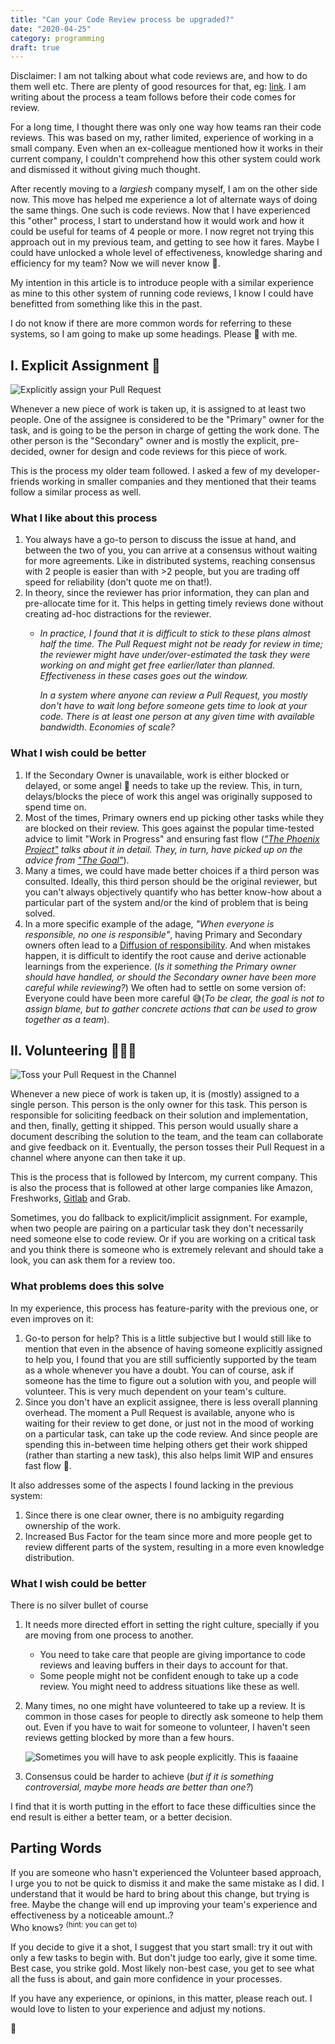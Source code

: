 ```yaml
---
title: "Can your Code Review process be upgraded?"
date: "2020-04-25"
category: programming
draft: true
---
```


Disclaimer: I am not talking about what code reviews are, and how to do them well etc. There are plenty of good resources for that, eg: [link][1]. I am writing about the process a team follows before their code comes for review.

For a long time, I thought there was only one way how teams ran their code reviews. This was based on my, rather limited, experience of working in a small company. Even when an ex-colleague mentioned how it works in their current company, I couldn't comprehend how this other system could work and dismissed it without giving much thought.

After recently moving to a _largiesh_ company myself, I am on the other side now. This move has helped me experience a lot of alternate ways of doing the same things. One such is code reviews. Now that I have experienced this "other" process, I start to understand how it would work and how it could be useful for teams of 4 people or more. I now regret not trying this approach out in my previous team, and getting to see how it fares. Maybe I could have unlocked a whole level of effectiveness, knowledge sharing and efficiency for my team? Now we will never know 😬.

My intention in this article is to introduce people with a similar experience as mine to this other system of running code reviews, I know I could have benefitted from something like this in the past.

I do not know if there are more common words for referring to these systems, so I am going to make up some headings. Please 🐻 with me.


## I. Explicit Assignment 🤝

![Explicitly assign your Pull Request](./images/explicit-assignment.png)

Whenever a new piece of work is taken up, it is assigned to at least two people. One of the assignee is considered to be the "Primary" owner for the task, and is going to be the person in charge of getting the work done. The other person is the "Secondary" owner and is mostly the explicit, pre-decided, owner for design and code reviews for this piece of work.

This is the process my older team followed. I asked a few of my developer-friends working in smaller companies and they mentioned that their teams follow a similar process as well.

### What I like about this process
1. You always have a go-to person to discuss the issue at hand, and between the two of you, you can arrive at a consensus without waiting for more agreements. Like in distributed systems, reaching consensus with 2 people is easier than with >2 people, but you are trading off speed for reliability (don't quote me on that!).
2. In theory, since the reviewer has prior information, they can plan and pre-allocate time for it. This helps in getting timely reviews done without creating ad-hoc distractions for the reviewer.
    -  _In practice, I found that it is difficult to stick to these plans almost half the time. The Pull Request might not be ready for review in time; the reviewer might have under/over-estimated the task they were working on and might get free earlier/later than planned. Effectiveness in these cases goes out the window._

        _In a system where anyone can review a Pull Request, you mostly don't have to wait long before someone gets time to look at your code. There is at least one person at any given time with available bandwidth. Economies of scale?_

### What I wish could be better
1. If the Secondary Owner is unavailable, work is either blocked or delayed, or some angel 👼 needs to take up the review. This, in turn, delays/blocks the piece of work this angel was originally supposed to spend time on.
2. Most of the times, Primary owners end up picking other tasks while they are blocked on their review. This goes against the popular time-tested advice to limit "Work in Progress" and ensuring fast flow (_["The Phoenix Project"][3] talks about it in detail. They, in turn, have picked up on the advice from ["The Goal"][4]_).
3. Many a times, we could have made better choices if a third person was consulted. Ideally, this third person should be the original reviewer, but you can't always objectively quantify who has better know-how about a particular part of the system and/or the kind of problem that is being solved.
4. In a more specific example of the adage, _"When everyone is responsible, no one is responsible"_, having Primary and Secondary owners often lead to a [Diffusion of responsibility][5]. And when mistakes happen, it is difficult to identify the root cause and derive actionable learnings from the experience. (_Is it something the Primary owner should have handled, or should the Secondary owner have been more careful while reviewing?_) We often had to settle on some version of: Everyone could have been more careful 😅(_To be clear, the goal is not to assign blame, but to gather concrete actions that can be used to grow together as a team_).


## II. Volunteering 🙋🏼‍♀️

![Toss your Pull Request in the Channel](./images/toss-in-the-channel.png)

Whenever a new piece of work is taken up, it is (mostly) assigned to a single person. This person is the only owner for this task. This person is responsible for soliciting feedback on their solution and implementation, and then, finally, getting it shipped. This person would usually share a document describing the solution to the team, and the team can collaborate and give feedback on it. Eventually, the person tosses their Pull Request in a channel where anyone can then take it up.

This is the process that is followed by Intercom, my current company. This is also the process that is followed at other large companies like Amazon, Freshworks, [Gitlab][2] and Grab.

Sometimes, you do fallback to explicit/implicit assignment. For example, when two people are pairing on a particular task they don't necessarily need someone else to code review. Or if you are working on a critical task and you think there is someone who is extremely relevant and should take a look, you can ask them for a review too.

### What problems does this solve
In my experience, this process has feature-parity with the previous one, or even improves on it:
1. Go-to person for help? This is a little subjective but I would still like to mention that even in the absence of having someone explicitly assigned to help you, I found that you are still sufficiently supported by the team as a whole whenever you have a doubt. You can of course, ask if someone has the time to figure out a solution with you, and people will volunteer. This is very much dependent on your team's culture.
2. Since you don't have an explicit assignee, there is less overall planning overhead. The moment a Pull Request is available, anyone who is waiting for their review to get done, or just not in the mood of working on a particular task, can take up the code review. And since people are spending this in-between time helping others get their work shipped (rather than starting a new task), this also helps limit WIP and ensures fast flow 💅.


It also addresses some of the aspects I found lacking in the previous system:
1. Since there is one clear owner, there is no ambiguity regarding ownership of the work.
2. Increased Bus Factor for the team since more and more people get to review different parts of the system, resulting in a more even knowledge distribution.


### What I wish could be better
There is no silver bullet of course

1. It needs more directed effort in setting the right culture, specially if you are moving from one process to another.
    - You need to take care that people are giving importance to code reviews and leaving buffers in their days to account for that.
    - Some people might not be confident enough to take up a code review. You might need to address situations like these as well.
2. Many times, no one might have volunteered to take up a review. It is common in those cases for people to directly ask someone to help them out. Even if you have to wait for someone to volunteer, I haven't seen reviews getting blocked by more than a few hours.

    ![Sometimes you will have to ask people explicitly. This is faaaine](./images/code-review-please.png)

2. Consensus could be harder to achieve (_but if it is something controversial, maybe more heads are better than one?_)

I find that it is worth putting in the effort to face these difficulties since the end result is either a better team, or a better decision.


## Parting Words

If you are someone who hasn't experienced the Volunteer based approach, I urge you to not be quick to dismiss it and make the same mistake as I did. I understand that it would be hard to bring about this change, but trying is free. Maybe the change will end up improving your team's experience and effectiveness by a noticeable amount..?<br>
Who knows? <sup>(hint: you can get to)</sup>

If you decide to give it a shot, I suggest that you start small: try it out with only a few tasks to begin with. But don't judge too early, give it some time. Best case, you strike gold. Most likely non-best case, you get to see what all the fuss is about, and gain more confidence in your processes.

If you have any experience, or opinions, in this matter, please reach out. I would love to listen to your experience and adjust my notions.

👋


[1]: https://mtlynch.io/human-code-reviews-1/
[2]: https://docs.gitlab.com/ee/development/code_review.html#reviewer-roulette
[3]: https://www.goodreads.com/book/show/17255186-the-phoenix-project
[4]: https://www.goodreads.com/book/show/113934.The_Goal
[5]: https://en.wikipedia.org/wiki/Diffusion_of_responsibility
